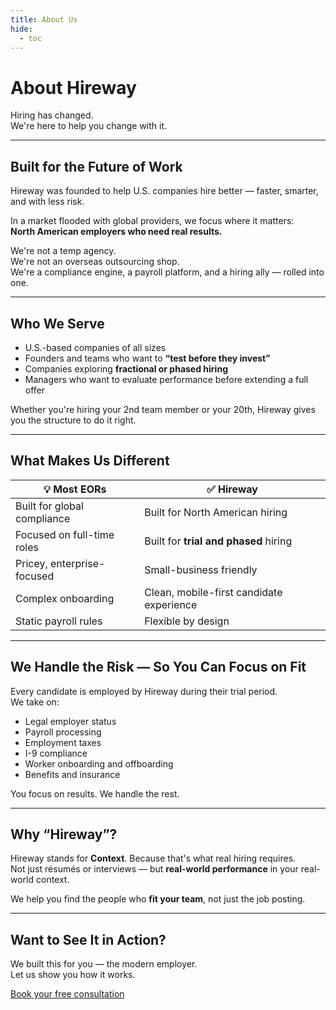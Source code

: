 ```yaml
---
title: About Us
hide:
  - toc
---
```


# About Hireway

Hiring has changed.  
We're here to help you change with it.

---

## Built for the Future of Work

Hireway was founded to help U.S. companies hire better — faster, smarter, and with less risk.

In a market flooded with global providers, we focus where it matters:  
**North American employers who need real results.**

We're not a temp agency.  
We're not an overseas outsourcing shop.  
We're a compliance engine, a payroll platform, and a hiring ally — rolled into one.

---

## Who We Serve

- U.S.-based companies of all sizes
- Founders and teams who want to **“test before they invest”**
- Companies exploring **fractional or phased hiring**
- Managers who want to evaluate performance before extending a full offer

Whether you're hiring your 2nd team member or your 20th, Hireway gives you the structure to do it right.

---

## What Makes Us Different

| 💡 Most EORs | ✅ Hireway |
|-------------|------------|
| Built for global compliance | Built for North American hiring |
| Focused on full-time roles | Built for **trial and phased** hiring |
| Pricey, enterprise-focused | Small-business friendly |
| Complex onboarding | Clean, mobile-first candidate experience |
| Static payroll rules | Flexible by design |

---

## We Handle the Risk — So You Can Focus on Fit

Every candidate is employed by Hireway during their trial period.  
We take on:

- Legal employer status  
- Payroll processing  
- Employment taxes  
- I-9 compliance  
- Worker onboarding and offboarding  
- Benefits and insurance

You focus on results. We handle the rest.

---

## Why “Hireway”?

Hireway stands for **Context**. Because that's what real hiring requires.  
Not just résumés or interviews — but **real-world performance** in your real-world context.

We help you find the people who **fit your team**, not just the job posting.

---

## Want to See It in Action?

We built this for you — the modern employer.  
Let us show you how it works.

[Book your free consultation](contact.md)
